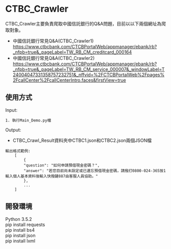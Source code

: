# CTBC_Crawler
CTBC_Crawler主要負責爬取中國信託銀行的Q&A問題，目前以以下兩個網址為爬取對象。
* 中國信託銀行常見Q&A(CTBC_Crawler1)</br>
https://www.ctbcbank.com/CTCBPortalWeb/appmanager/ebank/rb?_nfpb=true&_pageLabel=TW_RB_CM_creditcard_000164</br>
* 中國信託銀行常見Q&A(CTBC_Crawler2)</br>
https://www.ctbcbank.com/CTCBPortalWeb/appmanager/ebank/rb?_nfpb=true&_pageLabel=TW_RB_CM_service_000007&_windowLabel=T24004047331358757232751&_nffvid=%2FCTCBPortalWeb%2Fpages%2FcallCenter%2FcallCenterIntro.faces&firstView=true</br>

## 使用方式
Input:</br>
```
1. 執行Main_Demo.py檔
```
Output:</br>
* CTBC_Crawl_Result資料夾中CTBC1.json和CTBC2.json兩個JSON檔</br>
```
輸出格式範例:
    [
	    {
	    "question": "如何申請預借現金密碼？",
	    "answer": "若您目前尚未設定或已遺忘預借現金密碼，請撥打0800-024-365按1輸入個人基本資料後輸入快撥鍵887由客服人員協助。"
	    },
	    ...
    ]
```

## 開發環境
Python 3.5.2</br>
pip install requests</br>
pip install bs4</br>
pip install json</br>
pip install lxml</br>


